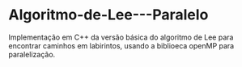 # Algoritmo-de-Lee---Paralelo
Implementação em C++ da versão básica do algoritmo de Lee para encontrar caminhos em labirintos, usando a biblioeca openMP para paralelização.
